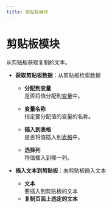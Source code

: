 ```yaml
---
title: 剪贴板模块
---
```


# 剪贴板模块

从剪贴板获取复制的文本。

- **获取剪贴板数据**：从剪贴板检索数据
	- **分配到变量** <br>
	  是否将值分配到[变量](../workflow/variables.md)中。

	- **变量名称** <br>
	  指定要分配值的变量的名称。

	- **插入到表格** <br>
	  是否将值插入到[表格](../workflow/table.md)中。

	- **选择列** <br>
	  将值插入到哪一列。

- **插入文本到剪贴板**：向剪贴板插入文本
	- **文本** <br>
	  要插入到剪贴板的文本
	- **复制页面上选定的文本**